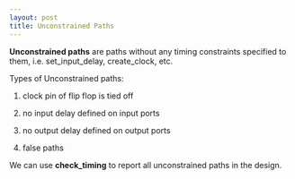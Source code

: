 ```yaml
---
layout: post
title: Unconstrained Paths
---
```


**Unconstrained paths** are paths without any timing constraints specified to them, i.e. set_input_delay, create_clock, etc.

Types of Unconstrained paths:

1) clock pin of flip flop is tied off

2) no input delay defined on input ports

3) no output delay defined on output ports

4) false paths


We can use **check_timing** to report all unconstrained paths in the design. 
